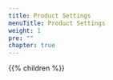 ```yaml
---
title: Product Settings
menuTitle: Product Settings
weight: 1
pre: ""
chapter: true
---
```


{{% children %}}
